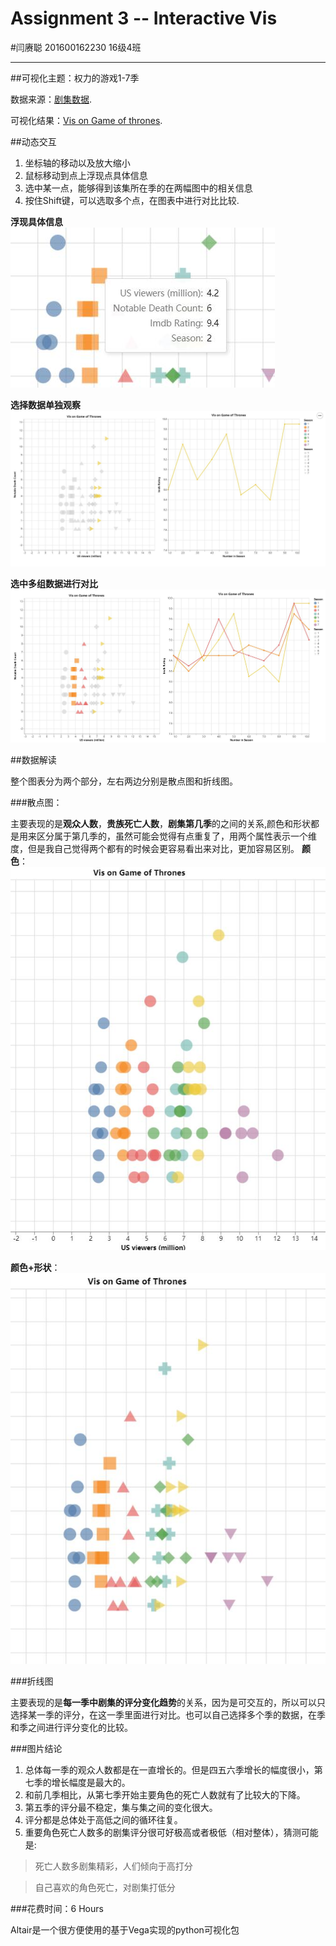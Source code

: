
# Assignment 3 -- Interactive Vis

#闫赓聪 201600162230 16级4班

---

##可视化主题：权力的游戏1-7季

数据来源：[剧集数据](https://www.kaggle.com/dasbootstrapping/game-of-thrones-episode-data 'data').

可视化结果：[Vis on Game of thrones](https://kenzoyan.github.io/Vis-on-Game-of-Thrones/ 'Vis on Game of thrones'). 

##动态交互

1. 坐标轴的移动以及放大缩小
2. 鼠标移动到点上浮现点具体信息
3. 选中某一点，能够得到该集所在季的在两幅图中的相关信息
4. 按住Shift键，可以选取多个点，在图表中进行对比比较.

**浮现具体信息**
![tooltip](/photos/1.jpg)

**选择数据单独观察**
![select](/photos/2.jpg)

**选中多组数据进行对比**
![tooltip](/photos/3.jpg)


##数据解读

整个图表分为两个部分，左右两边分别是散点图和折线图。

###散点图：

主要表现的是**观众人数**，**贵族死亡人数**，**剧集第几季**的之间的关系,颜色和形状都是用来区分属于第几季的，虽然可能会觉得有点重复了，用两个属性表示一个维度，但是我自己觉得两个都有的时候会更容易看出来对比，更加容易区别。
**颜色**：
![](/photos/4.jpg)

**颜色+形状**：
![](/photos/5.jpg)

###折线图

主要表现的是**每一季中剧集的评分变化趋势**的关系，因为是可交互的，所以可以只选择某一季的评分，在这一季里面进行对比。也可以自己选择多个季的数据，在季和季之间进行评分变化的比较。

###图片结论

1. 总体每一季的观众人数都是在一直增长的。但是四五六季增长的幅度很小，第七季的增长幅度是最大的。
2. 和前几季相比，从第七季开始主要角色的死亡人数就有了比较大的下降。
3. 第五季的评分最不稳定，集与集之间的变化很大。
4. 评分都是总体处于高低之间的循环往复。
5. 重要角色死亡人数多的剧集评分很可好极高或者极低（相对整体），猜测可能是:
>死亡人数多剧集精彩，人们倾向于高打分

>自己喜欢的角色死亡，对剧集打低分


###花费时间：6 Hours

Altair是一个很方便使用的基于Vega实现的python可视化包

